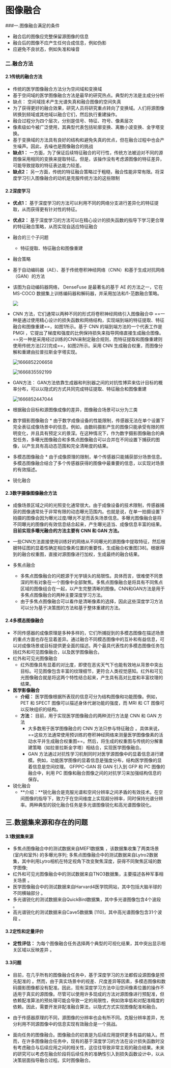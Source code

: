 # 图像融合

###一.图像融合满足的条件

*  融合后的图像应完整保留源图像的信息 
*  融合后的图像不应产生任何合成信息，例如伪影 
*  应避免不良状态，例如失准和噪音 

### 二.融合方法

#### 2.1传统的融合方法

*  传统的医学图像融合方法分为空间域和变换域 
  *  基于空间域的医学图像融合方法是最早的研究热点。典型的方法是主成分分析 
  * 缺点： 空间域技术产生光谱失真和融合图像的空间失真  
*  为了获得更好的融合效果，研究人员将研究重点转向了变换域。人们将源图像转换到频域或其他域以融合它们，然后执行重建操作。 
  *  融合过程分为四个层次，分别是信号、特征、符号、像素层次 
  *  像素级如今被广泛使用，其典型代表包括轮廓变换、离散小波变换、金字塔变换。 
  *  基于变换域的方法具有良好的结构和避免失真的优点，但在融合过程中也会产生噪声。因此，去噪也是图像融合的挑战 
* **缺点1：** 一方面，为了保证后续特征融合的可行性，传统方法被迫对不同的源图像采用相同的变换来提取特征。但是，该操作没有考虑源图像的特征差异，可能导致提取的特征表达能力较差。 
* **缺点2：** 另一方面，传统的特征融合策略过于粗糙，融合性能非常有限。将深度学习引入图像融合的动机是克服传统方法的这些限制 

#### 2.2深度学习

* **优点1：** 基于深度学习的方法可以利用不同的网络分支进行差异化的特征提取，从而获得更有针对性的特征。  

* **优点2：** 基于深度学习的方法可以在精心设计的损失函数的指导下学习更合理的特征融合策略，从而实现自适应特征融合 

* 融合的三个子问题

  *  特征提取、特征融合和图像重建 

* 融合策略

*  基于自动编码器（AE）、基于传统卷积神经网络（CNN）和基于生成对抗网络（GAN）的方法 

  * 该图为自动编码器网络， DenseFuse 是最著名的基于 AE 的方法之一，它在 MS-COCO 数据集上训练编码器和解码器，并采用加法和𝑙1-范数融合策略。 

    ![](C:\Users\lenovo\AppData\Roaming\Typora\typora-user-images\1666834889922.png)

  * CNN 方法，它们通常以两种不同的形式将卷积神经网络引入图像融合中  ==一种是通过使用精心设计的损失函数和网络结构，实现端到端的特征提取、特征融合和图像重建==，如图1所示。基于 CNN 的端到端方法的一个代表工作是 PMGI ，它提出了梯度和强度的比例保持损失来指导网络直接生成融合图像。==另一种是采用经过训练的CNN来制定融合规则，而特征提取和图像重建则使用传统方法[22]完成==，如图2所示。采用 CNN 生成融合权重，而图像分解和重建由拉普拉斯金字塔实现。 
  
    ![1666852206658](C:\Users\lenovo\AppData\Roaming\Typora\typora-user-images\1666852206658.png)
  
    ![1666835592199](C:\Users\lenovo\AppData\Roaming\Typora\typora-user-images\1666835592199.png   "图1")
  
  * GAN方法：  GAN方法依靠生成器和判别器之间的对抗性博弈来估计目标的概率分布，可以以隐式的方式共同完成特征提取、特征融合和图像重建 
  
    ![1666852447044](C:\Users\lenovo\AppData\Roaming\Typora\typora-user-images\1666852447044.png)
  
*  根据融合目标和源图像成像的差异，图像融合场景可以分为三类 

  *  数字摄影图像融合 
    *  由于数字成像设备的性能限制，传感器无法在单个设置下完全表征成像场景中的信息。例如，由数码摄影产生的图像只能承受有限的照明变化，并且具有预定义的景深。在这种情况下，作为数字摄影图像融合的典型任务，多曝光图像融合和多焦点图像融合可以合并在不同设置下捕获的图像，以产生具有高动态范围和完全清晰度的结果。 
  *  多模态图像融合 
    *  由于成像原理的限制，单个传感器只能捕获部分场景信息。多模态图像融合结合了多个传感器获得的图像中最重要的信息，以实现对场景的有效描述。 
  *  锐化融合 

#### 2.3数字摄像图像融合方法

* 成像场景区域之间的光照变化通常很大。由于成像设备的技术限制，传感器捕获的图像通常处于非常有限的动态曝光范围内。也就是说，在单一拍摄设置下拍摄的图像会因为曝光过度/曝光不足而丢失场景信息。多曝光图像融合是将不同曝光的图像的有效信息结合起来，产生曝光适当、成像信息丰富的结果。**目前实现多曝光融合的方法主要有 CNN 和 GAN 方法。**

*  一些CNN方法直接使用训练好的网络从不同曝光的源图像中提取特征，然后根据特征图的显着性确定相应像素位置的重要性，生成融合权重图[38]。根据得到的融合权重图，直接对源图像进行加权，生成最终的融合结果。 
* 多焦点融合
  *  多焦点图像融合的问题源于光学镜头的局限性。具体而言，很难使不同景深的所有对象在一个图像中全部聚焦。多焦点图像融合是将具有不同焦点区域的图像组合在一起，以产生完整清晰的图像。CNN和GAN方法是用于多焦点图像融合的两种主要深度学习方法。 
  *  由于多焦点图像融合可以看作是清晰像素的选择，因此这些深度学习方法可以分为基于决策图的方法和基于整体重建的方法。 

#### 2.4多模态图像融合

*  不同传感器的成像原理是多种多样的，它们所捕捉到的多模态图像在描述场景的重点方面也存在显着差异。通过融合不同模态图像中的互补和有益信息，可以对成像场景或目标提供更全面的描述。两个最具代表性的多模态图像任务包括红外和可见图像融合，以及医学图像融合。 
* 红外和可见光图像融合
  *  红外图像具有显着的对比度，即使在恶劣天气下也能有效地从背景中突出目标。可见图像包含丰富的纹理细节，更符合人类视觉感知。红外和可见光图像融合就是将这两个特性结合起来，产生具有高对比度和丰富纹理的结果。 
* **医学影像融合**
  * **介绍：** 医学图像根据所表现的信息可分为结构图像和功能图像。例如，PET 和 SPECT 图像可以描述身体代谢功能的强度，而 MRI 和 CT 图像可以反映组织的结构。 
  * **方法：** 目前，用于实现医学图像融合的两种流行方法是 CNN 和 GAN 方法 
    *  大多数用于医学图像融合的 CNN 方法只参与特征融合 。具体来说，==这些方法通常使用预训练的卷积神经网络来测量医学图像像素的活动水平并生成融合权重图==。然后，将生成的权重图与传统的分解重建策略（如拉普拉斯金字塔）相结合，实现医学图像融合。 
    *  GAN 方法通过对抗性学习机制同时对医学源图像中的显着信息进行建模。例如，功能医学图像的显着信息是强度分布，结构医学图像的显着信息是空间纹理。 GFPPC-GAN 将 GAN 引入到 GFP 和 PC 图像的融合中，利用 PC 图像和融合图像之间的对抗学习来加强结构信息的保存。  
* 锐化融合
  * **介绍：**锐化融合是克服光谱和空间分辨率之间矛盾的有效技术。在空间图像的指导下，致力于在空间维度上实现超分辨率，同时保持光谱分辨率。两种典型的锐化融合任务是多光谱图像锐化和高光谱图像锐化。

## 三.数据集来源和存在的问题

#### 3.1数据集来源

*  多焦点图像融合中的测试数据来自MEF1数据集 ，该数据集收集了两类场景 (室内和室外) 的多曝光序列; 多焦点图像融合中的测试数据来自Lytro2数据集，其中利用Lytro相机在特定视角下改变聚焦深度，获得不同聚焦区域的数字图像; 
*  红外和可见光图像融合中的测试数据来自TNO3数据集，主要描述各种军事相关场景 。
*  医学图像融合中的测试数据来自Harvard4医学院网站，其中包括大脑半球的不同横轴部分 。
*  多光谱锐化的测试数据来自QuickBird数据集，其中多光谱图像包含4个波段 。
*  高光谱锐化的测试数据来自Cave5数据集 [110]，其中高光谱图像包含31个波段 。

#### 3.2定性和定量评价

* **定性评估：** 为每个图像融合任务选择两个典型的可视化结果，其中突出显示相关区域以反映差异 。

#### 3.3问题

*  目前，在几乎所有的图像融合任务中，基于深度学习的方法都假设源图像是预先配准的 。然而，由于真实场景中的视差、尺度差异等因素，多模态图像和数码摄影图像都没有配准。因此，现有深度学习方法中沿空间像素位置的操作不适用于真实的源图像。尽管可以使用许多现成的方法对源图像进行预配准，但依赖配准算法的预处理可能会导致一定的局限性，例如效率低和对配准精度的依赖。因此，需要开发非配准融合算法，以隐式方式实现图像配准和融合。 

*  由于传感器原理的不同，源图像的分辨率也会有所不同。克服分辨率差异，充分利用不同源图像中的信息实现有效融合是一个挑战。 
*  面向任务的图像融合。图像融合的初衷是为后续应用提供更多有益的输入。然而，在许多图像融合任务中，现有的基于深度学习的方法在设计损失函数时没有考虑融合与后续应用之间的相关性，这往往导致非常主观的融合结果。未来的研究可以考虑在融合阶段将后续任务的准确性引入到损失函数设计中，以从决策层面指导融合过程。实时图像融合。 

